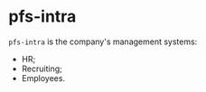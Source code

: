 # pfs-intra

`pfs-intra` is the company's management systems:
  - HR;
  - Recruiting;
  - Employees.
